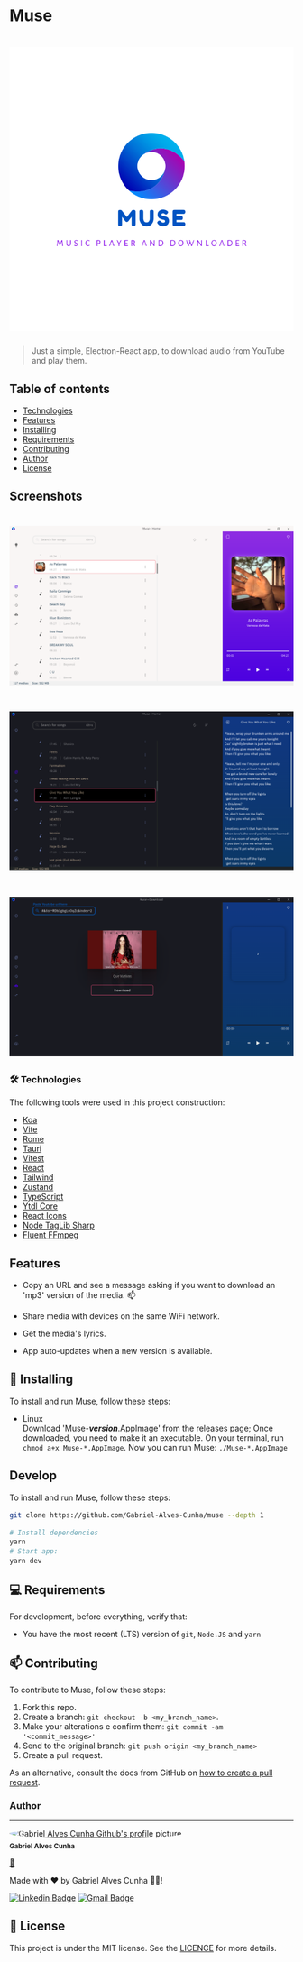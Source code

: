 # Muse

<h1 align="center">
 <img src="src/assets/logo_with_name.svg" alt="Muse's logo, a donut-like circle with shades of blue.">
</h1>

> Just a simple, Electron-React app, to download audio from YouTube and play them.

## Table of contents

- [Technologies](#🛠_Technologies)
- [Features](#Features)
- [Installing](#🚀_Installing)
- [Requirements](#💻_Requirements)
- [Contributing](#📫_Contributing)
- [Author](#Author)
- [License](#📝_License)

## Screenshots

<h1 align="center">
  <img src="screenshots/home.png" alt="Muse's home page which is divided into three main parts, from left to right: the navigation, the main, which contains the media list, and the media player." />
</h1>

<h1 align="center">
  <img src="screenshots/lyrics.png" alt="Muse's download page." />
</h1>

<h1 align="center">
  <img src="screenshots/download.png" alt="Muse's download page." />
</h1>

### 🛠 Technologies

The following tools were used in this project construction:

- [Koa](https://koajs.com/)
- [Vite](https://vitejs.dev/)
- [Rome](https://rome.tools/)
- [Tauri](https://tauri.app/)
- [Vitest](https://vitest.dev/)
- [React](https://pt-br.reactjs.org/)
- [Tailwind](https://tailwindcss.com/)
- [Zustand](https://github.com/pmndrs/zustand)
- [TypeScript](https://www.typescriptlang.org/)
- [Ytdl Core](https://github.com/fent/node-ytdl-core)
- [React Icons](https://react-icons.github.io/react-icons/)
- [Node TagLib Sharp](https://github.com/benrr101/node-taglib-sharp)
- [Fluent FFmpeg](https://github.com/fluent-ffmpeg/node-fluent-ffmpeg)

## Features

- Copy an URL and see a message asking if you want to download
  an 'mp3' version of the media.
  📫
- Share media with devices on the same WiFi network.

- Get the media's lyrics.

- App auto-updates when a new version is available.

## 🚀 Installing

To install and run Muse, follow these steps:

- Linux  
  Download 'Muse-**_version_**.AppImage' from the releases page;
  Once downloaded, you need to make it an executable. On your terminal, run `chmod a+x Muse-*.AppImage`.
  Now you can run Muse: `./Muse-*.AppImage`

## Develop

To install and run Muse, follow these steps:

```sh
git clone https://github.com/Gabriel-Alves-Cunha/muse --depth 1
```

```sh
# Install dependencies
yarn
# Start app:
yarn dev
```

## 💻 Requirements

For development, before everything, verify that:

- You have the most recent (LTS) version of `git`, `Node.JS` and `yarn`

## 📫 Contributing

To contribute to Muse, follow these steps:

1. Fork this repo.
2. Create a branch: `git checkout -b <my_branch_name>`.
3. Make your alterations e confirm them: `git commit -am '<commit_message>'`
4. Send to the original branch: `git push origin <my_branch_name>`
5. Create a pull request.

As an alternative, consult the docs from GitHub on [how to create a pull request](https://help.github.com/en/github/collaborating-with-issues-and-pull-requests/creating-a-pull-request).

### Author

---

<a href="https://github.com/Gabriel-Alves-Cunha/">
  <img
    alt="Gabriel Alves Cunha Github's profile picture."
    src="https://github.com/Gabriel-Alves-Cunha.png"
    style="border-radius: 50%;"
    width="100px"
  />

  <br />

  <sub>
    <b>Gabriel Alves Cunha</b>
  </sub>
</a>

<a href="https://blog.rocketseat.com.br/author/thiago//" title="Rocketseat">🚀</a>

Made with ❤️ by Gabriel Alves Cunha 👋🏽!

[![Linkedin Badge](https://img.shields.io/badge/-Gabriel-blue?style=flat-square&logo=Linkedin&logoColor=white&link=https://www.linkedin.com/in/gabriel-alves-cunha-214178174/)](https://www.linkedin.com/in/gabriel-alves-cunha-214178174/)
[![Gmail Badge](https://img.shields.io/badge/-gabriel925486@gmail.com-c14438?style=flat-square&logo=Gmail&logoColor=white&link=mailto:gabriel925486@gmail.com)](mailto:gabriel925486@gmail.com)

## 📝 License

This project is under the MIT license. See the [LICENCE](LICENCE) for more details.
